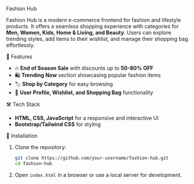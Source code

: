  Fashion Hub

Fashion Hub is a modern e-commerce frontend for fashion and lifestyle products. It offers a seamless shopping experience with categories for **Men, Women, Kids, Home & Living, and Beauty**. Users can explore trending styles, add items to their wishlist, and manage their shopping bag effortlessly.

 🚀 Features  
- 🔥 **End of Season Sale** with discounts up to **50-80% OFF**  
- 🛍️ **Trending Now** section showcasing popular fashion items  
- 🏷️ **Shop by Category** for easy browsing  
- 👤 **User Profile, Wishlist, and Shopping Bag** functionality  

 🛠️ Tech Stack  
- **HTML, CSS, JavaScript** for a responsive and interactive UI  
- **Bootstrap/Tailwind CSS**  for styling  
 

 📌 Installation  
1. Clone the repository:  
   ```bash
   git clone https://github.com/your-username/fashion-hub.git
   cd fashion-hub
   ```
2. Open `index.html` in a browser or use a local server for development.
